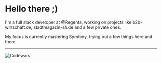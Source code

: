 # Hello there ;)

I'm a full stack developer at @Regenta, working on projects like b2b-wirtschaft.de, stadtmagazin-sh.de and a few private ones.

My focus is currently mastering Symfony, trying out a few things here and there.

---

![Codewars](https://www.codewars.com/users/ebitkov/badges/micro)
